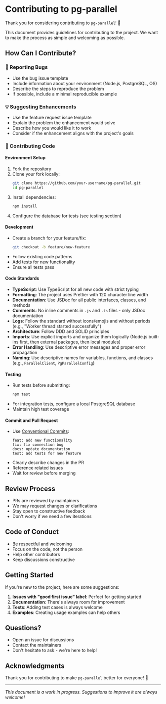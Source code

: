 # Contributing to pg-parallel

Thank you for considering contributing to `pg-parallel`! 🎉

This document provides guidelines for contributing to the project. We want to make the process as simple and welcoming as possible.

## How Can I Contribute?

### 🐛 Reporting Bugs

- Use the bug issue template
- Include information about your environment (Node.js, PostgreSQL, OS)
- Describe the steps to reproduce the problem
- If possible, include a minimal reproducible example

### 💡 Suggesting Enhancements

- Use the feature request issue template
- Explain the problem the enhancement would solve
- Describe how you would like it to work
- Consider if the enhancement aligns with the project's goals

### 🔧 Contributing Code

#### Environment Setup

1. Fork the repository
2. Clone your fork locally:
   ```bash
   git clone https://github.com/your-username/pg-parallel.git
   cd pg-parallel
   ```
3. Install dependencies:
   ```bash
   npm install
   ```
4. Configure the database for tests (see testing section)

#### Development

- Create a branch for your feature/fix:
  ```bash
  git checkout -b feature/new-feature
  ```
- Follow existing code patterns
- Add tests for new functionality
- Ensure all tests pass

#### Code Standards

- **TypeScript**: Use TypeScript for all new code with strict typing
- **Formatting**: The project uses Prettier with 120 character line width
- **Documentation**: Use JSDoc for all public interfaces, classes, and methods
- **Comments**: No inline comments in `.js` and `.ts` files - only JSDoc documentation
- **Logs**: Follow the standard without icons/emojis and without periods (e.g., "Worker thread started successfully")
- **Architecture**: Follow DDD and SOLID principles
- **Imports**: Use explicit imports and organize them logically (Node.js built-ins first, then external packages, then local modules)
- **Error Handling**: Use descriptive error messages and proper error propagation
- **Naming**: Use descriptive names for variables, functions, and classes (e.g., `ParallelClient`, `PgParallelConfig`)

#### Testing

- Run tests before submitting:
  ```bash
  npm test
  ```
- For integration tests, configure a local PostgreSQL database
- Maintain high test coverage

#### Commit and Pull Request

- Use [Conventional Commits](https://www.conventionalcommits.org/):
  ```
  feat: add new functionality
  fix: fix connection bug
  docs: update documentation
  test: add tests for new feature
  ```
- Clearly describe changes in the PR
- Reference related issues
- Wait for review before merging

## Review Process

- PRs are reviewed by maintainers
- We may request changes or clarifications
- Stay open to constructive feedback
- Don't worry if we need a few iterations

## Code of Conduct

- Be respectful and welcoming
- Focus on the code, not the person
- Help other contributors
- Keep discussions constructive

## Getting Started

If you're new to the project, here are some suggestions:

1. **Issues with "good first issue" label**: Perfect for getting started
2. **Documentation**: There's always room for improvement
3. **Tests**: Adding test cases is always welcome
4. **Examples**: Creating usage examples can help others

## Questions?

- Open an issue for discussions
- Contact the maintainers
- Don't hesitate to ask - we're here to help!

## Acknowledgments

Thank you for contributing to make `pg-parallel` better for everyone! 🙏

---

_This document is a work in progress. Suggestions to improve it are always welcome!_
